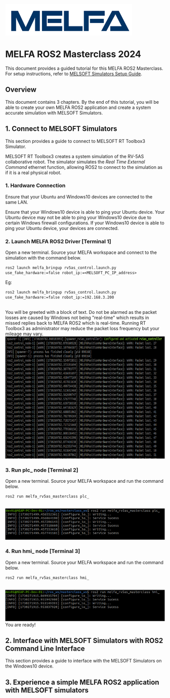 <img src="./figures/MELFA_t.png" width="400" height="98">

# __MELFA ROS2 Masterclass 2024__

This document provides a guided tutorial for this MELFA ROS2 Masterclass. For setup instructions, refer to [MELSOFT Simulators Setup Guide](../doc/melsoft_setup.md).
## __Overview__

This document contains 3 chapters. By the end of this tutorial, you will be able to create your own MELFA ROS2 application and create a system accurate simulation with MELSOFT Simulators.

## __1. Connect to MELSOFT Simulators__

This section provides a guide to connect to MELSOFT RT Toolbox3 Simulator.

MELSOFT RT Toolbox3 creates a system simulation of the RV-5AS collaborative robot. The simulator simulates the _Real Time External Command_ ethernet function, allowing ROS2 to connect to the simulation as if it is a real physical robot.

### 1. Hardware Connection

Ensure that your Ubuntu and Windows10 devices are connected to the same LAN.

Ensure that your Windows10 device is able to ping your Ubuntu device. Your Ubuntu device may not be able to ping your Windows10 device due to certain Windows firewall configurations. If your Windows10 device is able to ping your Ubuntu device, your devices are connected.

### 2. Launch MELFA ROS2 Driver [Terminal 1]

Open a new terminal. Source your MELFA workspace and connect to the simulation with the command below.
```
ros2 launch melfa_bringup rv5as_control.launch.py use_fake_hardware:=false robot_ip:=<MELSOFT_PC_IP_address>
```
Eg:
```
ros2 launch melfa_bringup rv5as_control.launch.py use_fake_hardware:=false robot_ip:=192.168.3.200
```
<br/>
You will be greeted with a block of text. Do not be alarmed as the packet losses are caused by Windows not being "real-time" which results in missed replies back to MELFA ROS2 which is real-time. Running RT Toolbox3 as administrator may reduce the packet loss frequency but your mileage may vary.

<br/>
<img src="./figures/packet_lost.png" width="763" height="384">

</br>

### 3. Run plc_ node [Terminal 2]

Open a new terminal. Source your MELFA workspace and run the command below.
```
ros2 run melfa_rv5as_masterclass plc_ 
```
<br/>
<img src="./figures/plc_node.png" width="763" height="">

</br>

### 4. Run hmi_ node [Terminal 3]

Open a new terminal. Source your MELFA workspace and run the command below.
```
ros2 run melfa_rv5as_masterclass hmi_ 
```
<br/>
<img src="./figures/hmi_node.png" width="763" height="">

</br>
You are ready!

## __2. Interface with MELSOFT Simulators with ROS2 Command Line Interface__

This section provides a guide to interface with the MELSOFT Simulators on the Windows10 device.



## __3. Experience a simple MELFA ROS2 application with MELSOFT simulators__

